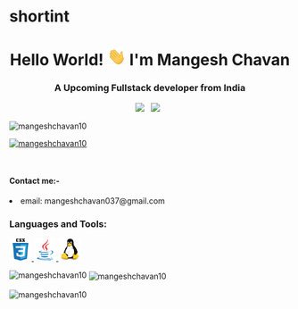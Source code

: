# shortint
<h1 align='center'> 
 Hello World! <img src="https://raw.githubusercontent.com/10adnan75/10adnan75/master/assets/hi.gif" width="33px">
 I'm Mangesh Chavan</a>
</h1>
<h3 align="center">A Upcoming Fullstack developer from India</h3>

<p align='center'>
 <a href="https://www.linkedin.com/in/mangesh-chavan-b8a77024b/" target="_blank">
 <img src="https://img.shields.io/badge/linkedin-%230077B5.svg?&style=for-the-badge&logo=linkedin&logoColor=white" /></a>&nbsp;&nbsp;
 <a href="https://youtu.be/dQw4w9WgXcQ" target="_blank">
 <img src="https://img.shields.io/badge/twitter-%231DA1F2.svg?&style=for-the-badge&logo=twitter&logoColor=white" /></a>&nbsp;&nbsp;
</p>


<p align="left"> <img src="https://komarev.com/ghpvc/?username=mangeshchavan10&label=Profile%20views&color=0e75b6&style=flat" alt="mangeshchavan10" /> </p>

<p align="left"> <a href="https://github.com/ryo-ma/github-profile-trophy"><img src="https://github-profile-trophy.vercel.app/?username=mangeshchavan10" alt="mangeshchavan10" /></a> </p>

<p align="left"> <a href="https://twitter.com/" target="blank"><img src="https://img.shields.io/twitter/follow/?logo=twitter&style=for-the-badge" alt="" /></a> </p>
    <h4>Contact me:-</h4>
        <li>email: mangeshchavan037@gmail.com </li>
      

<h3 align="left">Languages and Tools:</h3>
<p align="left"> <a href="https://www.w3schools.com/css/" target="_blank" rel="noreferrer"> <img src="https://raw.githubusercontent.com/devicons/devicon/master/icons/css3/css3-original-wordmark.svg" alt="css3" width="40" height="40"/> </a> <a href="https://www.java.com" target="_blank" rel="noreferrer"> <img src="https://raw.githubusercontent.com/devicons/devicon/master/icons/java/java-original.svg" alt="java" width="40" height="40"/> </a> <a href="https://www.linux.org/" target="_blank" rel="noreferrer"> <img src="https://raw.githubusercontent.com/devicons/devicon/master/icons/linux/linux-original.svg" alt="linux" width="40" height="40"/> </a> </p>

<p><img align="left" src="https://github-readme-stats.vercel.app/api/top-langs?username=mangeshchavan10&show_icons=true&locale=en&layout=compact" alt="mangeshchavan10" /></p>

<p>&nbsp;<img align="center" src="https://github-readme-stats.vercel.app/api?username=mangeshchavan10&show_icons=true&locale=en" alt="mangeshchavan10" /></p>

<p><img align="center" src="https://github-readme-streak-stats.herokuapp.com/?user=mangeshchavan10&" alt="mangeshchavan10" /></p>
